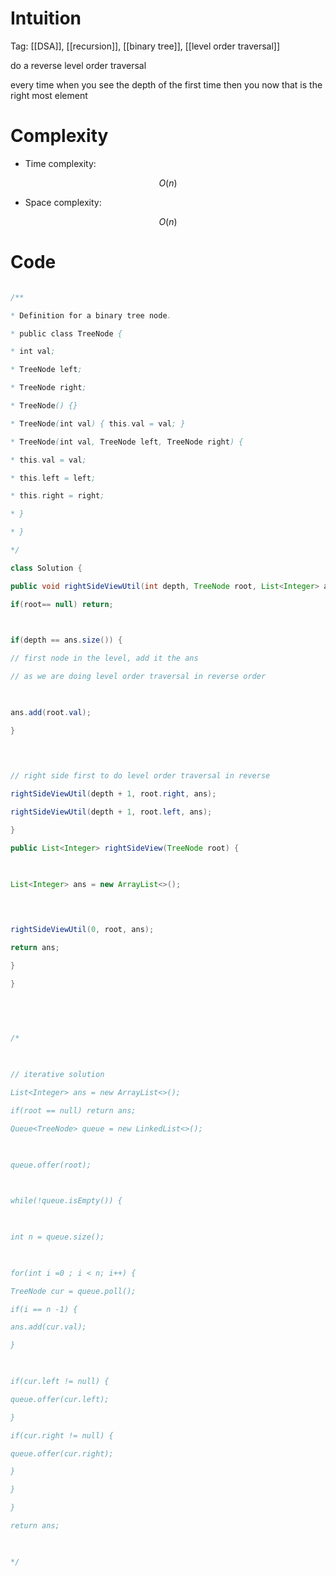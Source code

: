 # Intuition

<!-- Describe your first thoughts on how to solve this problem. -->

Tag: [[DSA]], [[recursion]], [[binary tree]], [[level order traversal]]


do a reverse level order traversal

  

every time when you see the depth of the first time then you now that is the right most element

  

# Complexity

- Time complexity:

<!-- Add your time complexity here, e.g. $$O(n)$$ -->

$$O(n)$$

  

- Space complexity:

<!-- Add your space complexity here, e.g. $$O(n)$$ -->

$$O(n)$$

  

# Code

```java []

/**

* Definition for a binary tree node.

* public class TreeNode {

* int val;

* TreeNode left;

* TreeNode right;

* TreeNode() {}

* TreeNode(int val) { this.val = val; }

* TreeNode(int val, TreeNode left, TreeNode right) {

* this.val = val;

* this.left = left;

* this.right = right;

* }

* }

*/

class Solution {

public void rightSideViewUtil(int depth, TreeNode root, List<Integer> ans) {

if(root== null) return;

  

if(depth == ans.size()) {

// first node in the level, add it the ans

// as we are doing level order traversal in reverse order

  

ans.add(root.val);

}

  
  

// right side first to do level order traversal in reverse

rightSideViewUtil(depth + 1, root.right, ans);

rightSideViewUtil(depth + 1, root.left, ans);

}

public List<Integer> rightSideView(TreeNode root) {

  

List<Integer> ans = new ArrayList<>();

  
  

rightSideViewUtil(0, root, ans);

return ans;

}

}

  
  
  

/*

  

// iterative solution

List<Integer> ans = new ArrayList<>();

if(root == null) return ans;

Queue<TreeNode> queue = new LinkedList<>();

  

queue.offer(root);

  

while(!queue.isEmpty()) {

  

int n = queue.size();

  

for(int i =0 ; i < n; i++) {

TreeNode cur = queue.poll();

if(i == n -1) {

ans.add(cur.val);

}

  

if(cur.left != null) {

queue.offer(cur.left);

}

if(cur.right != null) {

queue.offer(cur.right);

}

}

}

return ans;

  

*/

```
